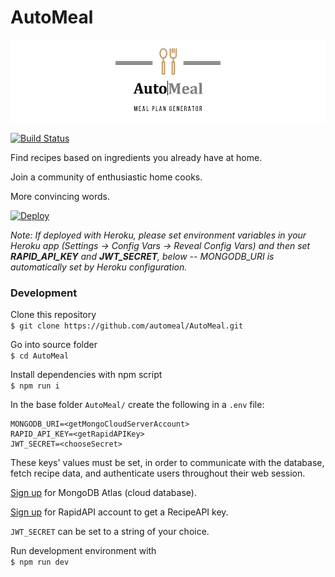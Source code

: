 # AutoMeal

![](./img/logo.jpg)

[![Build Status](https://travis-ci.com/automeal/AutoMeal.svg?branch=master)](https://travis-ci.com/automeal/AutoMeal)

Find recipes based on ingredients you already have at home.

Join a community of enthusiastic home cooks.

More convincing words.

[![Deploy](https://www.herokucdn.com/deploy/button.svg)](https://heroku.com/deploy)

_Note: If deployed with Heroku, please set environment variables in your Heroku app (Settings -> Config Vars -> Reveal Config Vars) and then set **RAPID_API_KEY** and **JWT_SECRET**, below -- MONGODB_URI is automatically set by Heroku configuration._

### Development

Clone this repository  
`$ git clone https://github.com/automeal/AutoMeal.git`

Go into source folder  
`$ cd AutoMeal`

Install dependencies with npm script  
`$ npm run i`

In the base folder `AutoMeal/` create the following in a `.env` file:

```
MONGODB_URI=<getMongoCloudServerAccount>
RAPID_API_KEY=<getRapidAPIKey>
JWT_SECRET=<chooseSecret>
```

These keys' values must be set, in order to communicate with the database, fetch recipe data, and authenticate users throughout their web session.

[Sign up](https://www.mongodb.com/cloud/atlas) for MongoDB Atlas (cloud database).

[Sign up](https://rapidapi.com/spoonacular/api/recipe-food-nutrition) for RapidAPI account to get a RecipeAPI key.

`JWT_SECRET` can be set to a string of your choice.

Run development environment with  
`$ npm run dev`
